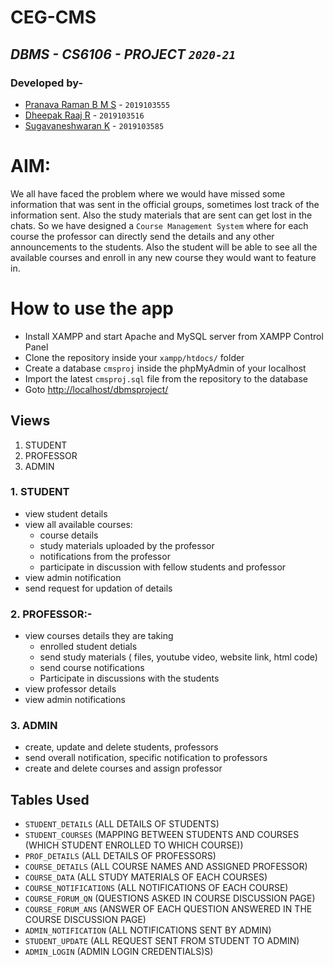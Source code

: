 # CEG-CMS
## _DBMS - CS6106 - PROJECT `2020-21`_

### Developed by-
- <a target='_blank' href='https://github.com/bmspr1502/'>Pranava Raman B M S</a> - `2019103555`
- <a target='_blank' href='https://github.com/DHEEPAKRAAJ123/'>Dheepak Raaj R</a> - `2019103516`
- <a target='_blank' href='https://github.com/Sugavanesh10/'>Sugavaneshwaran K</a> - `2019103585`

# AIM:

We all have faced the problem where we would have missed some information that was sent in the official groups,
sometimes lost track of the information sent. Also the study materials that are sent can get lost in the chats.
So we have designed a `Course Management System` where for each course the professor can directly send the details 
and any other announcements to the students. Also the student will be able to see all the available courses and 
enroll in any new course they would want to feature in. 

# How to use the app

- Install XAMPP and start Apache and MySQL server from XAMPP Control Panel
- Clone the repository inside your `xampp/htdocs/` folder
- Create a database `cmsproj` inside the phpMyAdmin of your localhost
- Import the latest `cmsproj.sql` file from the repository to the database
- Goto [http://localhost/dbmsproject/](http://localhost/dbmsproject/)

## Views

1. STUDENT
2. PROFESSOR
3. ADMIN

### 1. STUDENT

* view student details
* view all available courses:
  -  course details
  -  study materials uploaded by the professor
  -  notifications from the professor
  -  participate in discussion with fellow students and professor
* view admin notification
* send request for updation of details

### 2. PROFESSOR:-

* view courses details they are taking
  - enrolled student detials
  - send study materials ( files, youtube video, website link, html code)
  - send course notifications
  - Participate in discussions with the students
* view professor details
* view admin notifications

### 3. ADMIN

* create, update and delete students, professors
* send overall notification, specific notification to professors
* create and delete courses and assign professor


## Tables Used

* `STUDENT_DETAILS` (ALL DETAILS OF STUDENTS)
* `STUDENT_COURSES` (MAPPING BETWEEN STUDENTS AND COURSES (WHICH STUDENT ENROLLED TO WHICH COURSE))
* `PROF_DETAILS`  (ALL DETAILS OF PROFESSORS)
* `COURSE_DETAILS` (ALL COURSE NAMES AND ASSIGNED PROFESSOR)
* `COURSE_DATA` (ALL STUDY MATERIALS OF EACH COURSES)
* `COURSE_NOTIFICATIONS` (ALL NOTIFICATIONS OF EACH COURSE)
* `COURSE_FORUM_QN` (QUESTIONS ASKED IN COURSE DISCUSSION PAGE)
* `COURSE_FORUM_ANS` (ANSWER OF EACH QUESTION ANSWERED IN THE COURSE DISCUSSION PAGE)
* `ADMIN_NOTIFICATION` (ALL NOTIFICATIONS SENT BY ADMIN)
* `STUDENT_UPDATE`  (ALL REQUEST SENT FROM STUDENT TO ADMIN)
* `ADMIN_LOGIN` (ADMIN LOGIN CREDENTIALS)S)
